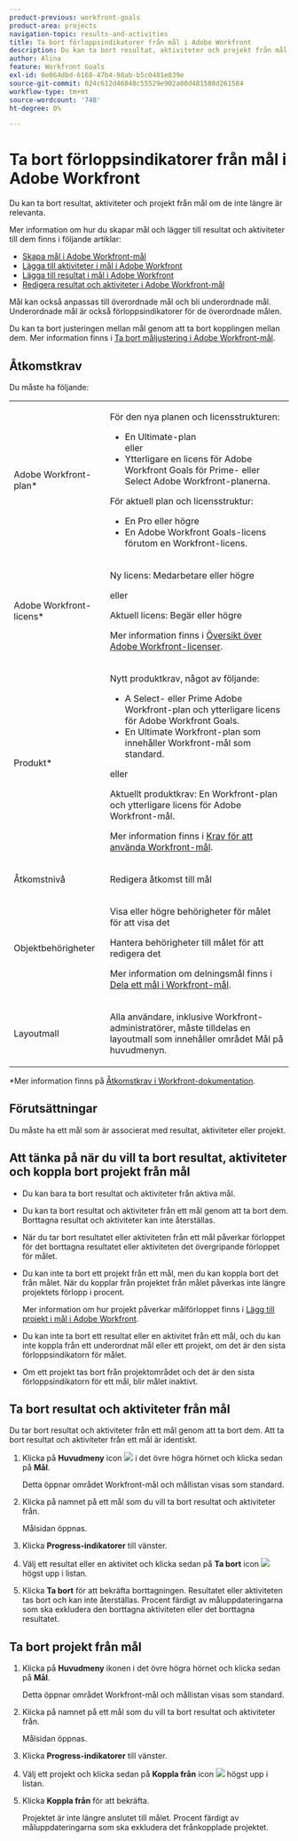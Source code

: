 ```yaml
---
product-previous: workfront-goals
product-area: projects
navigation-topic: results-and-activities
title: Ta bort förloppsindikatorer från mål i Adobe Workfront
description: Du kan ta bort resultat, aktiviteter och projekt från mål i Adobe Workfront när de inte längre är relevanta.
author: Alina
feature: Workfront Goals
exl-id: 0e064dbd-6168-47b4-98ab-b5c0481e839e
source-git-commit: 024c612d46848c55529e902a00d481588d261584
workflow-type: tm+mt
source-wordcount: '748'
ht-degree: 0%

---
```


# Ta bort förloppsindikatorer från mål i Adobe Workfront

<!-- for goal redesign PRODUCTION RELEASE: Should this article be called "Remove or disconnect progress indicators from goals" when this is available to ALL progress indicators (including "disconnect goals")-- if yes, updte the title everywhere else where this is linked?
-->

Du kan ta bort resultat, aktiviteter och projekt från mål om de inte längre är relevanta.

Mer information om hur du skapar mål och lägger till resultat och aktiviteter till dem finns i följande artiklar:

* [Skapa mål i Adobe Workfront-mål](../../workfront-goals/goal-management/create-goals.md)
* [Lägga till aktiviteter i mål i Adobe Workfront](../../workfront-goals/results-and-activities/add-activities-to-goals.md)
* [Lägga till resultat i mål i Adobe Workfront](../../workfront-goals/results-and-activities/add-results-to-goals.md)
* [Redigera resultat och aktiviteter i Adobe Workfront-mål](../../workfront-goals/results-and-activities/edit-results-and-activities.md)

Mål kan också anpassas till överordnade mål och bli underordnade mål. Underordnade mål är också förloppsindikatorer för de överordnade målen.

Du kan ta bort justeringen mellan mål genom att ta bort kopplingen mellan dem. Mer information finns i [Ta bort måljustering i Adobe Workfront-mål](../goal-alignment/remove-goal-alignment.md).

## Åtkomstkrav

Du måste ha följande:

<table style="table-layout:auto">
<col>
</col>
<col>
</col>
<tbody>
 <tr> 
   <td role="rowheader">Adobe Workfront-plan*</td> 
   <td> 
   <p>För den nya planen och licensstrukturen:
  <ul><li>En Ultimate-plan </li>
  eller
  <li>Ytterligare en licens för Adobe Workfront Goals för Prime- eller Select Adobe Workfront-planerna. </li></ul> </p>
<p>För aktuell plan och licensstruktur: 
<ul><li> En Pro eller högre </li>
  <li>En Adobe Workfront Goals-licens förutom en Workfront-licens.</li></ul></p>
   </td> 
  </tr>
 <tr>
 <td role="rowheader">Adobe Workfront-licens*</td>
 <td>
 <p>Ny licens: Medarbetare eller högre</p>
 eller
 <p>Aktuell licens: Begär eller högre</p> <p>Mer information finns i <a href="../../administration-and-setup/add-users/access-levels-and-object-permissions/wf-licenses.md" class="MCXref xref">Översikt över Adobe Workfront-licenser</a>.</p> </td>
 </tr>
 <tr>
 <td role="rowheader">Produkt*</td>
 <td>
 <p> Nytt produktkrav, något av följande: </p>
<ul>
<li>A Select- eller Prime Adobe Workfront-plan och ytterligare licens för Adobe Workfront Goals.</li>
<li>En Ultimate Workfront-plan som innehåller Workfront-mål som standard. </li></ul>
 <p>eller</p>
 <p>Aktuellt produktkrav: En Workfront-plan och ytterligare licens för Adobe Workfront-mål. </p> <p>Mer information finns i <a href="../../workfront-goals/goal-management/access-needed-for-wf-goals.md" class="MCXref xref">Krav för att använda Workfront-mål</a>. </p> </td>
 </tr>
 <tr>
 <td role="rowheader">Åtkomstnivå</td>
 <td> <p>Redigera åtkomst till mål</p> </td>
 </tr>
 <tr data-mc-conditions="">
 <td role="rowheader">Objektbehörigheter</td>
 <td>
  <div>
  <p>Visa eller högre behörigheter för målet för att visa det</p>
  <p>Hantera behörigheter till målet för att redigera det</p>
  <p>Mer information om delningsmål finns i <a href="../../workfront-goals/workfront-goals-settings/share-a-goal.md" class="MCXref xref">Dela ett mål i Workfront-mål</a>. </p>
  </div> </td>
 </tr>
 <tr>
   <td role="rowheader"><p>Layoutmall</p></td>
   <td> <p>Alla användare, inklusive Workfront-administratörer, måste tilldelas en layoutmall som innehåller området Mål på huvudmenyn. </p>  
</td>
  </tr>
</tbody>
</table>

*Mer information finns på [Åtkomstkrav i Workfront-dokumentation](/help/quicksilver/administration-and-setup/add-users/access-levels-and-object-permissions/access-level-requirements-in-documentation.md).

## Förutsättningar

Du måste ha ett mål som är associerat med resultat, aktiviteter eller projekt.

## Att tänka på när du vill ta bort resultat, aktiviteter och koppla bort projekt från mål

* Du kan bara ta bort resultat och aktiviteter från aktiva mål.
* Du kan ta bort resultat och aktiviteter från ett mål genom att ta bort dem. Borttagna resultat och aktiviteter kan inte återställas.
* När du tar bort resultatet eller aktiviteten från ett mål påverkar förloppet för det borttagna resultatet eller aktiviteten det övergripande förloppet för målet.
* Du kan inte ta bort ett projekt från ett mål, men du kan koppla bort det från målet. När du kopplar från projektet från målet påverkas inte längre projektets förlopp i procent.

  Mer information om hur projekt påverkar målförloppet finns i [Lägg till projekt i mål i Adobe Workfront](../../workfront-goals/results-and-activities/connect-projects-to-goals-overview.md).

* Du kan inte ta bort ett resultat eller en aktivitet från ett mål, och du kan inte koppla från ett underordnat mål eller ett projekt, om det är den sista förloppsindikatorn för målet.
* Om ett projekt tas bort från projektområdet och det är den sista förloppsindikatorn för ett mål, blir målet inaktivt.

## Ta bort resultat och aktiviteter från mål

Du tar bort resultat och aktiviteter från ett mål genom att ta bort dem. Att ta bort resultat och aktiviteter från ett mål är identiskt.

<!--
How you delete results and activities differs depending on the environment you use.

### Delete results and activities in the Production environment


1. Click the **Main Menu** icon ![](assets/main-menu-icon.png) > **Goals** in the upper-right corner.

   (!-- Add this when Shell is available to all: or (if available), click the **Main Menu** icon ![Main menu icon](../results-and-activities/assets/three-line-main-menu-icon.png) in the upper-left corner)
   --)

   This opens the Workfront Goals area and the Goal List displays by default. 

1. Click the name of a goal you want to remove results and activities from.

   This opens the Goal Details panel on the right.

1. Click **Results** to remove results or **Activities** to remove activities. 

1. Click the **gear icon** ![](assets/settings-gear-icon.png) to the right of the result or activity name, then click **Delete** > **Yes, delete**.

   ![](assets/delete-result-goal-details-350x108.png)

   The result or activity is deleted and cannot be recovered. The percent complete of the goal updates to exclude the deleted activity or result.

-->

1. Klicka på **Huvudmeny** icon ![](assets/main-menu-icon.png) i det övre högra hörnet och klicka sedan på **Mål**.

   <!-- Add this when Shell is available to all: or (if available), click the **Main Menu** icon ![Main menu icon](../results-and-activities/assets/three-line-main-menu-icon.png) in the upper-left corner)
   -->
   Detta öppnar området Workfront-mål och mållistan visas som standard.

1. Klicka på namnet på ett mål som du vill ta bort resultat och aktiviteter från.

   Målsidan öppnas.

1. Klicka **Progress-indikatorer** till vänster.

1. Välj ett resultat eller en aktivitet och klicka sedan på **Ta bort** icon ![](assets/delete-icon.png) högst upp i listan.

1. Klicka **Ta bort** för att bekräfta borttagningen. Resultatet eller aktiviteten tas bort och kan inte återställas. Procent färdigt av måluppdateringarna som ska exkludera den borttagna aktiviteten eller det borttagna resultatet.


## Ta bort projekt från mål

<!--
Dsconnecting projects from goals differs depending on the environment you use.

### Disconnect projects from goals in the Production environment


1. Click the **Main Menu** icon ![](assets/main-menu-icon.png) > **Goals** in the upper-right corner.

   (!-- Add this when Shell is available to all: or (if available), click the **Main Menu** icon ![Main menu icon](../results-and-activities/assets/three-line-main-menu-icon.png) in the upper-left corner)
   --)

   This opens the Workfront Goals area and the Goal List displays by default. 

1. Click the name of a goal you want to remove results and activities from.

   This opens the Goal Details panel on the right.

1. Click the **right-pointing arrow** to the left of the Activities sections to expand it. 
1. Click the **gear icon** ![](assets/settings-gear-icon.png) to the right of the project name, then click **Disconnect**.

   ![](assets/disconnect-project-goal-details-350x94.png)

   The project is disconnected from the goal. The percent complete of the goal updates to exclude the percent complete of the disconnected project.
-->


1. Klicka på **Huvudmeny** ikonen i det övre högra hörnet och klicka sedan på **Mål**.

   <!-- Add this when Shell is available to all: or (if available), click the **Main Menu** icon ![Main menu icon](../results-and-activities/assets/three-line-main-menu-icon.png) in the upper-left corner)
   -->

   Detta öppnar området Workfront-mål och mållistan visas som standard.

1. Klicka på namnet på ett mål som du vill ta bort resultat och aktiviteter från.

   Målsidan öppnas.
1. Klicka **Progress-indikatorer** till vänster.
1. Välj ett projekt och klicka sedan på **Koppla från** icon ![](assets/disconnect-icon.png) högst upp i listan.
1. Klicka **Koppla från** för att bekräfta.

   Projektet är inte längre anslutet till målet. Procent färdigt av måluppdateringarna som ska exkludera det frånkopplade projektet.


